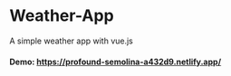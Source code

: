 # Weather-App
A simple weather app with vue.js
#### Demo: https://profound-semolina-a432d9.netlify.app/
